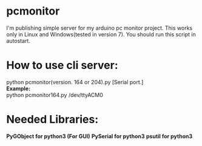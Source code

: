 # pcmonitor
I'm publishing simple server for my arduino pc monitor project. This works only in Linux and Windows(tested in version 7). You should run this script in autostart.
<h1>How to use cli server:</h1>
python pcmonitor(version. 164 or 204).py [Serial port.]<br>
<b>Example:</b><br>
python  pcmonitor164.py /dev/ttyACM0
<h1>Needed Libraries:</h1>
<b>PyGObject for python3 (For GUI)</b>
<b>PySerial for python3</b>
<b>psutil for python3</b>
